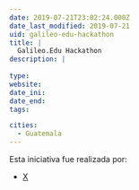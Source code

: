 ```yaml
---
date: 2019-07-21T23:02:24.000Z
date_last_modified: 2019-07-21
uid: galileo-edu-hackathon
title: |
  Galileo.Edu Hackathon
description: |
  
type: 
website: 
date_ini: 
date_end: 
tags:

cities: 
  - Guatemala
---
```


Esta iniciativa fue realizada por:

- [X](/organizaciones/municipalidad-de-guatemala)
